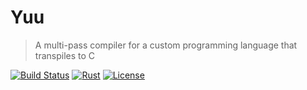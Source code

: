 # Yuu

> A multi-pass compiler for a custom programming language that transpiles to C

[![Build Status](https://github.com/JanIngoHaas/yuu/workflows/CI/badge.svg)](https://github.com/JanIngoHaas/yuu/actions)
[![Rust](https://img.shields.io/badge/rust-1.90+-orange.svg)](https://www.rust-lang.org)
[![License](https://img.shields.io/badge/license-Apache%202.0-blue.svg)](LICENSE)